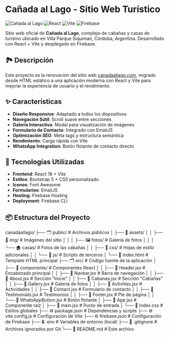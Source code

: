 # Cañada al Lago - Sitio Web Turístico

![Cañada al Lago](https://img.shields.io/badge/Cañada-al%20Lago-green)
![React](https://img.shields.io/badge/React-18.2.0-blue)
![Vite](https://img.shields.io/badge/Vite-5.0.0-purple)
![Firebase](https://img.shields.io/badge/Firebase-Hosting-orange)

Sitio web oficial de **Cañada al Lago**, complejo de cabañas y casas de turismo ubicado en Villa Parque Siquiman, Córdoba, Argentina. Desarrollado con React + Vite y desplegado en Firebase.

## 🏞️ Descripción

Este proyecto es la renovación del sitio web [canadaallago.com](http://www.canadaallago.com/), migrado desde HTML estático a una aplicación moderna con React y Vite para mejorar la experiencia de usuario y el rendimiento.

## ✨ Características

- **Diseño Responsive**: Adaptado a todos los dispositivos
- **Navegación Sútil**: Scroll suave entre secciones
- **Galería Interactiva**: Modal para visualización de imágenes
- **Formulario de Contacto**: Integrado con EmailJS
- **Optimización SEO**: Meta tags y estructura semántica
- **Rendimiento**: Carga rápida con Vite
- **WhatsApp Integration**: Botón flotante de contacto directo

## 🚀 Tecnologías Utilizadas

- **Frontend**: React 18 + Vite
- **Estilos**: Bootstrap 5 + CSS personalizado
- **Iconos**: Font Awesome
- **Formularios**: EmailJS
- **Hosting**: Firebase Hosting
- **Deployment**: Firebase CLI

## 📦 Estructura del Proyecto

canadaallago/
├── 🗂️ public/ # Archivos públicos
│ ├── 📁 assets/
│ │ ├── 📁 img/ # Imágenes del sitio
│ │ │ ├── 🖼️ fotos/ # Galería de fotos
│ │ │ └── 🏠 casas/ # Fotos de las cabañas
│ │ ├── 📁 css/ # Hojas de estilo adicionales
│ │ └── 📁 js/ # Scripts de terceros
│ └── 📄 index.html # Template HTML principal
├── 🗂️ src/ # Código fuente de la aplicación
│ ├── 📁 components/ # Componentes React
│ │ ├── 🧩 Header.jsx # Encabezado principal
│ │ ├── 🧩 Navbar.jsx # Barra de navegación
│ │ ├── 🧩 About.jsx # Sección "Inicio"
│ │ ├── 🧩 Cabanas.jsx # Sección "Cabañas"
│ │ ├── 🧩 Gallery.jsx # Galería de fotos
│ │ ├── 🧩 Activities.jsx # Actividades
│ │ ├── 🧩 Contact.jsx # Formulario de contacto
│ │ ├── 🧩 Testimonials.jsx # Testimonios
│ │ ├── 🧩 Footer.jsx # Pie de página
│ │ └── 🧩 WhatsAppButton.jsx # Botón flotante
│ ├── 🧩 App.jsx # Componente raíz
│ ├── 🧩 main.jsx # Punto de entrada
│ └── 📄 index.css # Estilos globales
├── ⚙️ package.json # Dependencias y scripts
├── ⚙️ vite.config.js # Configuración de Vite
├── ⚙️ firebase.json # Configuración de Firebase
├── 🔒 .env # Variables de entorno (local)
├── 📄 .gitignore # Archivos ignorados por Git
└── 📖 README.md # Este archivo
